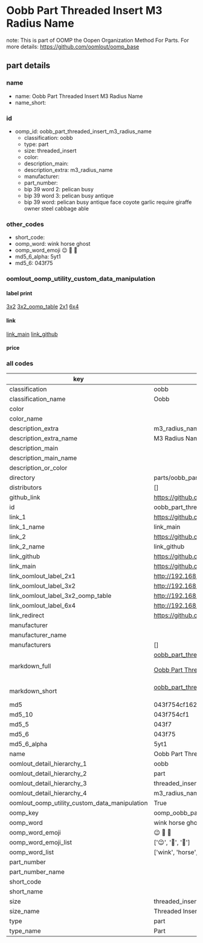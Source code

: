 # Oobb Part Threaded Insert M3 Radius Name  

note: This is part of OOMP the Oopen Organization Method For Parts. For more details: https://github.com/oomlout/oomp_base

##  part details
  







### name
* name: Oobb Part Threaded Insert M3 Radius Name
* name_short: 
### id
* oomp_id: oobb_part_threaded_insert_m3_radius_name
  * classification: oobb
  * type: part
  * size: threaded_insert
  * color: 
  * description_main: 
  * description_extra: m3_radius_name
  * manufacturer: 
  * part_number: 
  * bip 39 word 2: pelican busy
  * bip 39 word 3: pelican busy antique
  * bip 39 word: pelican busy antique face coyote garlic require giraffe owner steel cabbage able

### other_codes
* short_code: 
* oomp_word: wink horse ghost
* oomp_word_emoji :wink: :horse: :ghost:
* md5_6_alpha: 5yt1
* md5_6: 043f75






### oomlout_oomp_utility_custom_data_manipulation
#### label print
[3x2](http://192.168.1.245:1112/?label=oomp%205yt1)
[3x2_oomp_table](http://192.168.1.108:1112/?label=oomp%205yt1)
[2x1](http://192.168.1.242:1112/?label=oomp%205yt1)
[6x4](http://192.168.1.55:1112/?label=oomp%205yt1)    

#### link

[link_main](https://github.com/oomlout/oomlout_oomp_version_1_messy/tree/main/parts/oobb_part_threaded_insert_m3_radius_name) [link_github](https://github.com/oomlout/oomlout_oomp_version_1_messy/tree/main/parts/oobb_part_threaded_insert_m3_radius_name)                             

#### price







### all codes 
| key | value |  
| --- | --- |  
| classification | oobb |  
| classification_name | Oobb |  
| color |  |  
| color_name |  |  
| description_extra | m3_radius_name |  
| description_extra_name | M3 Radius Name |  
| description_main |  |  
| description_main_name |  |  
| description_or_color |   |  
| directory | parts/oobb_part_threaded_insert_m3_radius_name |  
| distributors | [] |  
| github_link | https://github.com/oomlout/oomlout_oomp_part_src/tree/main/parts/oobb_part_threaded_insert_m3_radius_name |  
| id | oobb_part_threaded_insert_m3_radius_name |  
| link_1 | https://github.com/oomlout/oomlout_oomp_version_1_messy/tree/main/parts/oobb_part_threaded_insert_m3_radius_name |  
| link_1_name | link_main |  
| link_2 | https://github.com/oomlout/oomlout_oomp_version_1_messy/tree/main/parts/oobb_part_threaded_insert_m3_radius_name |  
| link_2_name | link_github |  
| link_github | https://github.com/oomlout/oomlout_oomp_version_1_messy/tree/main/parts/oobb_part_threaded_insert_m3_radius_name |  
| link_main | https://github.com/oomlout/oomlout_oomp_version_1_messy/tree/main/parts/oobb_part_threaded_insert_m3_radius_name |  
| link_oomlout_label_2x1 | http://192.168.1.242:1112/?label=oomp%205yt1 |  
| link_oomlout_label_3x2 | http://192.168.1.245:1112/?label=oomp%205yt1 |  
| link_oomlout_label_3x2_oomp_table | http://192.168.1.108:1112/?label=oomp%205yt1 |  
| link_oomlout_label_6x4 | http://192.168.1.55:1112/?label=oomp%205yt1 |  
| link_redirect | https://github.com/oomlout/oomlout_oomp_version_1_messy/tree/main/parts/oobb_part_threaded_insert_m3_radius_name |  
| manufacturer |  |  
| manufacturer_name |  |  
| manufacturers | [] |  
| markdown_full | [oobb_part_threaded_insert_m3_radius_name](none)<br>[](none)<br>[Oobb Part Threaded Insert M3 Radius Name](none)<br><br> |  
| markdown_short | [oobb_part_threaded_insert_m3_radius_name](none)<br><br> |  
| md5 | 043f754cf16236e17f18d51813c7cd12 |  
| md5_10 | 043f754cf1 |  
| md5_5 | 043f7 |  
| md5_6 | 043f75 |  
| md5_6_alpha | 5yt1 |  
| name | Oobb Part Threaded Insert M3 Radius Name |  
| oomlout_detail_hierarchy_1 | oobb |  
| oomlout_detail_hierarchy_2 | part |  
| oomlout_detail_hierarchy_3 | threaded_insert |  
| oomlout_detail_hierarchy_4 | m3_radius_name |  
| oomlout_oomp_utility_custom_data_manipulation | True |  
| oomp_key | oomp_oobb_part_threaded_insert_m3_radius_name |  
| oomp_word | wink horse ghost |  
| oomp_word_emoji | :wink: :horse: :ghost: |  
| oomp_word_emoji_list | [':wink:', ':horse:', ':ghost:'] |  
| oomp_word_list | ['wink', 'horse', 'ghost'] |  
| part_number |  |  
| part_number_name |  |  
| short_code |  |  
| short_name |  |  
| size | threaded_insert |  
| size_name | Threaded Insert |  
| type | part |  
| type_name | Part |  
